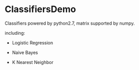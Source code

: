 # ClassifiersDemo

Classifiers powered by python2.7, matrix supported by numpy.

including:

- Logistic Regression

- Naive Bayes

- K Nearest Neighbor
